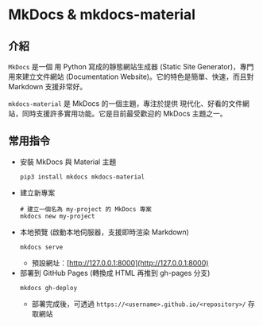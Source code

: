 # MkDocs & mkdocs-material

## 介紹
`MkDocs` 是一個 用 Python 寫成的靜態網站生成器 (Static Site Generator)，專門用來建立文件網站 (Documentation Website)。它的特色是簡單、快速，而且對 Markdown 支援非常好。

`mkdocs-material` 是 MkDocs 的一個主題，專注於提供 現代化、好看的文件網站，同時支援許多實用功能。它是目前最受歡迎的 MkDocs 主題之一。

## 常用指令
- 安裝 MkDocs 與 Material 主題
    ```shell
    pip3 install mkdocs mkdocs-material
    ```
- 建立新專案
    ```shell
    # 建立一個名為 my-project 的 MkDocs 專案
    mkdocs new my-project
    ```
- 本地預覽 (啟動本地伺服器，支援即時渲染 Markdown)
    ```shell
    mkdocs serve
    ```
    - 預設網址：[http://127.0.0.1:8000](http://127.0.0.1:8000)
- 部署到 GitHub Pages (轉換成 HTML 再推到 gh-pages 分支)
    ```shell
    mkdocs gh-deploy
    ```
    - 部署完成後，可透過 `https://<username>.github.io/<repository>/` 存取網站
